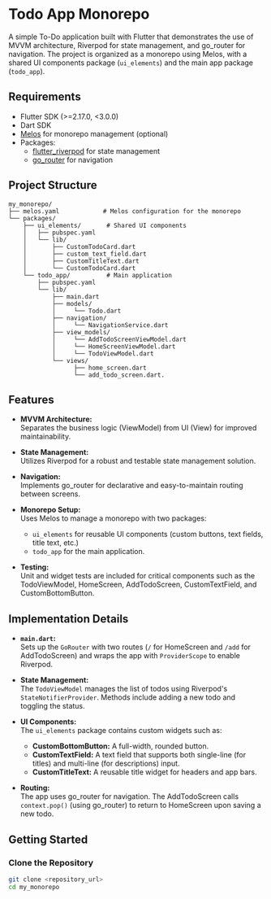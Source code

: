 # Todo App Monorepo

A simple To-Do application built with Flutter that demonstrates the use of MVVM architecture, Riverpod for state management, and go_router for navigation. The project is organized as a monorepo using Melos, with a shared UI components package (`ui_elements`) and the main app package (`todo_app`).

## Requirements

- Flutter SDK (>=2.17.0, <3.0.0)
- Dart SDK
- [Melos](https://pub.dev/packages/melos) for monorepo management (optional)
- Packages:
    - [flutter_riverpod](https://pub.dev/packages/flutter_riverpod) for state management
    - [go_router](https://pub.dev/packages/go_router) for navigation

## Project Structure

```plaintext
my_monorepo/
├── melos.yaml            # Melos configuration for the monorepo
└── packages/
    ├── ui_elements/       # Shared UI components
    │   ├── pubspec.yaml
    │   └── lib/
    │       ├── CustomTodoCard.dart
    │       ├── custom_text_field.dart
    │       ├── CustomTitleText.dart
    │       └── CustomTodoCard.dart
    └── todo_app/          # Main application
        ├── pubspec.yaml
        └── lib/
            ├── main.dart
            ├── models/
            │     └── Todo.dart
            ├── navigation/
            │     └── NavigationService.dart
            ├── view_models/
            │     └── AddTodoScreenViewModel.dart
            │     └── HomeScreenViewModel.dart
            │     └── TodoViewModel.dart
            └── views/
                  ├── home_screen.dart
                  └── add_todo_screen.dart.
```
## Features

- **MVVM Architecture:**  
  Separates the business logic (ViewModel) from UI (View) for improved maintainability.

- **State Management:**  
  Utilizes Riverpod for a robust and testable state management solution.

- **Navigation:**  
  Implements go_router for declarative and easy-to-maintain routing between screens.

- **Monorepo Setup:**  
  Uses Melos to manage a monorepo with two packages:
    - `ui_elements` for reusable UI components (custom buttons, text fields, title text, etc.)
    - `todo_app` for the main application.

- **Testing:**  
  Unit and widget tests are included for critical components such as the TodoViewModel, HomeScreen, AddTodoScreen, CustomTextField, and CustomBottomButton.

## Implementation Details

- **`main.dart`:**  
  Sets up the `GoRouter` with two routes (`/` for HomeScreen and `/add` for AddTodoScreen) and wraps the app with `ProviderScope` to enable Riverpod.

- **State Management:**  
  The `TodoViewModel` manages the list of todos using Riverpod's `StateNotifierProvider`. Methods include adding a new todo and toggling the status.

- **UI Components:**  
  The `ui_elements` package contains custom widgets such as:
    - **CustomBottomButton:** A full-width, rounded button.
    - **CustomTextField:** A text field that supports both single-line (for titles) and multi-line (for descriptions) input.
    - **CustomTitleText:** A reusable title widget for headers and app bars.

- **Routing:**  
  The app uses go_router for navigation. The AddTodoScreen calls `context.pop()` (using go_router) to return to HomeScreen upon saving a new todo.

## Getting Started

### Clone the Repository

```bash
git clone <repository_url>
cd my_monorepo

